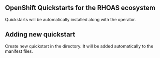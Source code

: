 ## OpenShift Quickstarts for the RHOAS ecosystem 

Quickstarts will be automatically installed along with the operator.

## Adding new quickstart

Create new quickstart in the directory. It will be added automatically
to the manifest files.